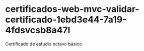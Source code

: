 # certificados-web-mvc-validar-certificado-1ebd3e44-7a19-4fdsvcsb8a47l
Certificado de estudio octavo básico
